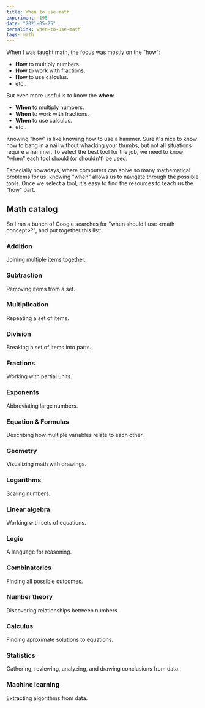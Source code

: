 ```yaml
---
title: When to use math
experiment: 195
date: "2021-05-25"
permalink: when-to-use-math
tags: math
---
```


When I was taught math, the focus was mostly on the "how":

- **How** to multiply numbers.
- **How** to work with fractions.
- **How** to use calculus.
- etc..

But even more useful is to know the **when**:

- **When** to multiply numbers.
- **When** to work with fractions.
- **When** to use calculus.
- etc..

Knowing "how" is like knowing how to use a hammer. Sure it's nice to know how to bang in a nail without whacking your thumbs, but not all situations require a hammer. To select the best tool for the job, we need to know "when" each tool should (or shouldn't) be used.

Especially nowadays, where computers can solve so many mathematical problems for us, knowing "when" allows us to navigate through the possible tools. Once we select a tool, it's easy to find the resources to teach us the "how" part.

## Math catalog

So I ran a bunch of Google searches for "when should I use \<math concept\>?", and put together this list:

### Addition

Joining multiple items together.

### Subtraction

Removing items from a set.

### Multiplication

Repeating a set of items.

### Division

Breaking a set of items into parts.

### Fractions

Working with partial units.

### Exponents

Abbreviating large numbers.

### Equation & Formulas

Describing how multiple variables relate to each other.

### Geometry

Visualizing math with drawings.

### Logarithms

Scaling numbers.

### Linear algebra

Working with sets of equations.

### Logic

A language for reasoning.

### Combinatorics

Finding all possible outcomes.

### Number theory

Discovering relationships between numbers.

### Calculus

Finding aproximate solutions to equations.

### Statistics

Gathering, reviewing, analyzing, and drawing conclusions from data.

### Machine learning

Extracting algorithms from data.
